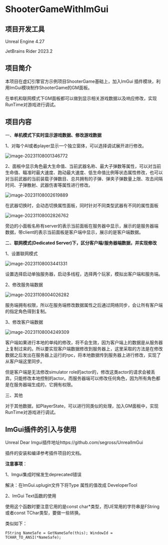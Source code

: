 # ShooterGameWithImGui

## 项目开发工具

Unreal Engine 4.27

JetBrains Rider 2023.2

## 项目简介

本项目在虚幻引擎官方示例项目ShooterGame基础上，加入ImGui 插件模块，利用ImGui模块制作ShooterGame的GM面板。

在单机和联网模式下GM面板都可以做到显示相关游戏数据以及响应修改，实现RunTime对游戏进行调试。

## 项目内容

一、**单机模式下实时显示游戏数据、修改游戏数据**

1、对每个AI或者player显示一个独立窗体，可以选择调试展开进行修改。

![image-20231108001346772](C:\Users\WHJ\AppData\Roaming\Typora\typora-user-images\image-20231108001346772.png)

2、面板中显示角色最大生命值、当前武器名称、最大子弹数等属性，可以对当前生命值、瞄准时最大速度、跑动最大速度、低生命值比例等状态属性修改，也可以对当前武器的当前装载子弹数目、总共拥有的子弹、弹夹子弹数量上限、攻击间隔时间、子弹散射、武器伤害等属性进行修改。

![image-20231108002619889](C:\Users\WHJ\AppData\Roaming\Typora\typora-user-images\image-20231108002619889.png)

在武器切换时，会动态切换属性面板，同时针对不同类型武器有不同的属性面板

![image-20231108002826762](C:\Users\WHJ\AppData\Roaming\Typora\typora-user-images\image-20231108002826762.png)

旁边的小面板名称有server的表示当前面板在服务器中显示，展示的是服务器端数据，带client的表示当前面板是客户端中显示，展示的是客户端数据。

二、**联网模式(Dedicated Server)下，区分客户端/服务器端数据，并实现修改**

1、设置联网模式

![image-20231108003441331](C:\Users\WHJ\AppData\Roaming\Typora\typora-user-images\image-20231108003441331.png)

设置选择启动单独服务器，启动多线程，选择两个玩家，模拟出客户端和服务端。

2、修改服务端数据

![image-20231108004026282](C:\Users\WHJ\AppData\Roaming\Typora\typora-user-images\image-20231108004026282.png)

服务端拥有权限，所以在服务端修改数据属性之后通过网络同步，会让所有客户端的指定角色得到复制。

3、修改客户端数据

![image-20231108004249309](C:\Users\WHJ\AppData\Roaming\Typora\typora-user-images\image-20231108004249309.png)

客户端如果进行本地的单纯的修改，将不会生效，因为客户端上的数据是从服务器上复制过来的。所以要实现客户端数据修改到服务器上，这里采取的方法是在修改数据之后发出在服务器上运行的rpc，将本地数据传到服务器上进行修改，实现了从客户端这里同步。

但是客户端是无法修改simulator role的actor的，修改这类actor的请求会被丢弃。只能修改本地控制的actor。而服务器端可以修改任何角色，因为所有角色都是在服务器端生成的，它拥有权限。

三、其他

对于其他数据，如PlayerState，可以进行同类似的处理，加入GM面板中，实现RunTime对游戏进行调试。

## ImGui插件的引入与使用

Unreal Dear Imgui插件地址https://github.com/segross/UnrealImGui

插件的安装和编译参考插件项目的文档。

**注意事项**：

1、Imgui集成时候发生deprecated错误

解决：在ImGui.uplugin文件下将Type 属性的值改成 DeveloperTool

2、ImGui Text函数的使用

使用这个函数时要注意它用的是const char*类型，而UE常用的字符串是FString或者const TChar类型，要做一些转换。

类似如下：

`FString NameSafe = GetNameSafe(this);
WindowId = TCHAR_TO_ANSI(*NameSafe);`

